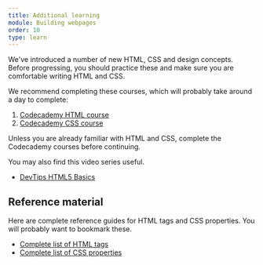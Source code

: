```yaml
---
title: Additional learning
module: Building webpages
order: 10
type: learn
---
```


We've introduced a number of new HTML, CSS and design concepts. Before progressing, you should practice these and make sure you are comfortable writing HTML and CSS.

We recommend completing these courses, which will probably take around a day to complete:

1. [Codecademy HTML course](https://www.codecademy.com/learn/learn-html)
2. [Codecademy CSS course](https://www.codecademy.com/learn/learn-css)

<div class="todo">Unless you are already familiar with HTML and CSS, complete the Codecademy courses before continuing.</div>

You may also find this video series useful.

* [DevTips HTML5 Basics](https://www.youtube.com/watch?v=NzzGt7EmXVw&list=PLqGj3iMvMa4KlJn1pMYPVV3eYzxJlWcON)

## Reference material
Here are complete reference guides for HTML tags and CSS properties. You will probably want to bookmark these.

* [Complete list of HTML tags](https://www.w3schools.com/tags/default.asp)
* [Complete list of CSS properties](https://www.w3schools.com/cssref/default.asp)
